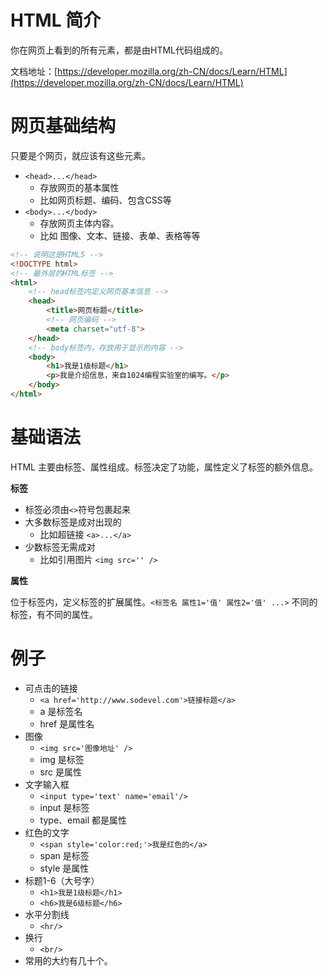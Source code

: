# HTML 简介

你在网页上看到的所有元素，都是由HTML代码组成的。

文档地址：[https://developer.mozilla.org/zh-CN/docs/Learn/HTML](https://developer.mozilla.org/zh-CN/docs/Learn/HTML)

# 网页基础结构

只要是个网页，就应该有这些元素。

- `<head>...</head>`
  - 存放网页的基本属性
  - 比如网页标题、编码、包含CSS等
- `<body>...</body>`
  - 存放网页主体内容。
  - 比如 图像、文本、链接、表单、表格等等


```HTML
<!-- 说明这是HTML5 -->
<!DOCTYPE html>
<!-- 最外层的HTML标签 -->
<html>
    <!-- head标签内定义网页基本信息 -->
    <head>
        <title>网页标题</title>
        <!-- 网页编码 -->
        <meta charset="utf-8">
    </head>
    <!-- body标签内，存放用于显示的内容 -->
    <body>
        <h1>我是1级标题</h1>
        <p>我是介绍信息，来自1024编程实验室的编写。</p>
    </body>
</html>
```

# 基础语法

HTML 主要由标签、属性组成。标签决定了功能，属性定义了标签的额外信息。

**标签**

- 标签必须由`<>`符号包裹起来
- 大多数标签是成对出现的
  - 比如超链接 `<a>...</a>`
- 少数标签无需成对
  - 比如引用图片 `<img src='' />`

**属性**

位于标签内，定义标签的扩展属性。`<标签名 属性1='值' 属性2='值' ...>` 不同的标签，有不同的属性。

# 例子

- 可点击的链接
  - `<a href='http://www.sodevel.com'>链接标题</a>`
  - a 是标签名
  - href 是属性名
- 图像
  - `<img src='图像地址' />`
  - img 是标签
  - src 是属性
- 文字输入框
  - `<input type='text' name='email'/>`
  - input 是标签
  - type、email 都是属性
- 红色的文字
  - `<span style='color:red;'>我是红色的</a>`
  - span 是标签
  - style 是属性
- 标题1-6（大号字）
  - `<h1>我是1级标题</h1>`
  - `<h6>我是6级标题</h6>`
- 水平分割线
  - `<hr/>`
- 换行
  - `<br/>`
- 常用的大约有几十个。
